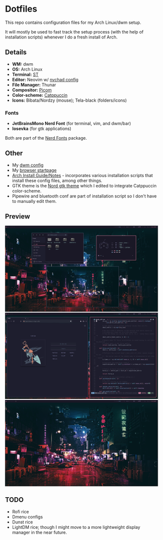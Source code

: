 # Dotfiles

This repo contains configuration files for my Arch Linux/dwm setup.

It will mostly be used to fast track the setup process (with the help of installation scripts) whenever I do a fresh install of Arch.

## Details
- **WM:** dwm
- **OS:** Arch Linux
- **Terminal:** [ST](https://st.suckless.org/)
- **Editor:** Neovim w/ [nvchad config](https://nvchad.github.io/)
- **File Manager:** Thunar
- **Compositor:** [Picom](https://github.com/jonaburg/picom)
- **Color-scheme:** [Catppuccin](https://github.com/catppuccin/catppuccin)
- **Icons:** Bibata/Nordzy (mouse); Tela-black (folders/icons)

### Fonts
- **JetBrainsMono Nerd Font** (for terminal, vim, and dwm/bar)
- **Iosevka** (for gtk applications)

Both are part of the [Nerd Fonts](https://www.nerdfonts.com/) package.

## Other
- My [dwm config](https://github.com/yuuushio/dwm)
- My [browser startpage](https://github.com/yuuushio/startpage.github.io)
- [Arch Install Guide/Notes](https://github.com/yuuushio/arch-install) - incorporates various installation scripts that install these config files, among other things.
- GTK theme is the [Nord gtk theme](https://github.com/EliverLara/Nordic) which I edited to integrate Catppuccin color-scheme.
- Pipewire and bluetooth conf are part of installation script so I don't have to manually edit them.

## Preview
<img src="https://raw.githubusercontent.com/yuuushio/dots/main/assets/a.png" width="700" />

<img src="https://raw.githubusercontent.com/yuuushio/dots/main/assets/b.png" width="700" />

<img src="https://raw.githubusercontent.com/yuuushio/dots/main/assets/c.png" width="700" />

## TODO
- Rofi rice
- Dmenu configs
- Dunst rice
- LightDM rice; though I might move to a more lightweight display manager in the near future.
